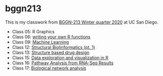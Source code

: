 # bggn213

This is my classwork from [BGGN-213 Winter quarter 2020](https://bioboot.github.io/bggn213_W20/) at UC San Diego.
- Class 05: R Graphics
- Class 06: [writing your own R functions](https://github.com/n1tian/bggn213/tree/master/class06)
- Class 09: [Machine Learning](https://github.com/n1tian/bggn213/tree/master/class09)
- Class 12: [Structural Biolinformatics (pt. 1)](https://github.com/n1tian/bggn213/tree/master/class12)
- Class 13: [Structure based drug design](https://github.com/n1tian/bggn213/tree/master/class13)
- Class 15: [Data exploration and visualization in R](https://github.com/n1tian/bggn213/tree/master/class15)
- Class 16: [Pathway Analysis from RNA-Seq Results](https://github.com/n1tian/bggn213/tree/master/class16)
- Class 17: [Biological network analysis](https://github.com/n1tian/bggn213/tree/master/class17)
